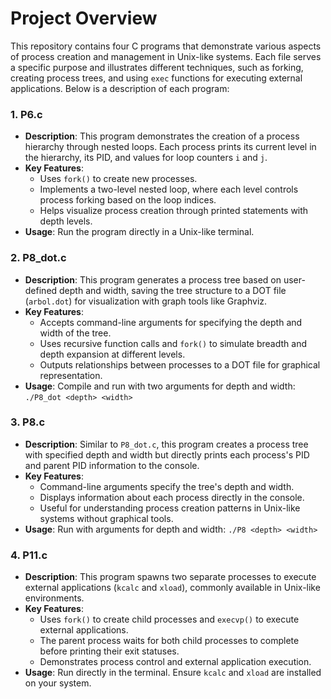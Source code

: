 
# Project Overview

This repository contains four C programs that demonstrate various aspects of process creation and management in Unix-like systems. Each file serves a specific purpose and illustrates different techniques, such as forking, creating process trees, and using `exec` functions for executing external applications. Below is a description of each program:

### 1. P6.c
- **Description**: This program demonstrates the creation of a process hierarchy through nested loops. Each process prints its current level in the hierarchy, its PID, and values for loop counters `i` and `j`.
- **Key Features**:
  - Uses `fork()` to create new processes.
  - Implements a two-level nested loop, where each level controls process forking based on the loop indices.
  - Helps visualize process creation through printed statements with depth levels.
- **Usage**: Run the program directly in a Unix-like terminal.

### 2. P8_dot.c
- **Description**: This program generates a process tree based on user-defined depth and width, saving the tree structure to a DOT file (`arbol.dot`) for visualization with graph tools like Graphviz.
- **Key Features**:
  - Accepts command-line arguments for specifying the depth and width of the tree.
  - Uses recursive function calls and `fork()` to simulate breadth and depth expansion at different levels.
  - Outputs relationships between processes to a DOT file for graphical representation.
- **Usage**: Compile and run with two arguments for depth and width: `./P8_dot <depth> <width>`

### 3. P8.c
- **Description**: Similar to `P8_dot.c`, this program creates a process tree with specified depth and width but directly prints each process's PID and parent PID information to the console.
- **Key Features**:
  - Command-line arguments specify the tree's depth and width.
  - Displays information about each process directly in the console.
  - Useful for understanding process creation patterns in Unix-like systems without graphical tools.
- **Usage**: Run with arguments for depth and width: `./P8 <depth> <width>`

### 4. P11.c
- **Description**: This program spawns two separate processes to execute external applications (`kcalc` and `xload`), commonly available in Unix-like environments.
- **Key Features**:
  - Uses `fork()` to create child processes and `execvp()` to execute external applications.
  - The parent process waits for both child processes to complete before printing their exit statuses.
  - Demonstrates process control and external application execution.
- **Usage**: Run directly in the terminal. Ensure `kcalc` and `xload` are installed on your system.
